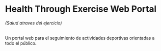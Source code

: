 # Health Through Exercise Web Portal
###### (Salud atraves del ejercicio)
Un portal web para el seguimiento de actividades deportivas orientadas a todo el público.
